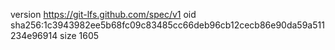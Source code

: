 version https://git-lfs.github.com/spec/v1
oid sha256:1c3943982ee5b68fc09c83485cc66deb96cb12cecb86e90da59a511234e96914
size 1605
